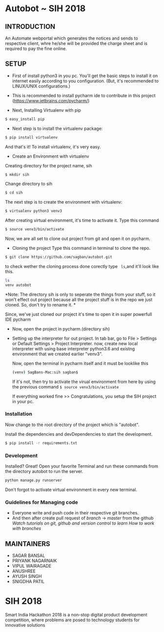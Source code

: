 # Autobot ~ SIH 2018

INTRODUCTION
------------

An Automate webportal which generates the notices and sends to respective client, whre he/she will be provided the charge sheet and is required to pay the fine online.


SETUP
-----

* First of install python3 in you pc. You'll get the basic steps to install it on internet easily according to you configuration. (But, it's recommended to LINUX/UNIX configurations.)
* This is recommended to install pycharm ide to contribute in this project (https://www.jetbrains.com/pycharm/)

* Next, Installing Virtualenv with pip
```sh
$ easy_install pip
```
* Next step is to install the virtualenv package: 

```sh
$ pip install virtualenv
```

 And that's it! To install virtualenv, it's very easy.

* Create an Environment with virtualenv

Creating directory for the project name, sih
```sh
$ mkdir sih
```
 Change directory to sih
```sh
$ cd sih
```
 The next step is to create the environment with virtualenv:
```sh
$ virtualenv python3 venv3
```
 After creating virtual environment, it's time to activate it. Type this command
```sh
$ source venv3/bin/activate
```

 Now, we are all set to clone out project from git and open it on pycharm.
 
* Cloning the project
 Type this command in terminal to clone the repo.
```sh
$ git clone https://github.com/sagban/autobot.git
```
 to check wether the cloning process done corectly type ``` ls```,and it'll look like this.
```sh
ls
venv autobot
``` 


   *Note: The directory sih is only to seperate the things from your stuff, so it won't effect out project because all the project stuff is in the repo we just cloned. So, don't try to rename it. *
  
  Since, we've just cloned our project it's time to open it in super powerfull IDE pycharm
 * Now, open the project in pycharm.(directory sih)
 * Setting up the interpreter for out project.
   In tab bar, go to File > Settings or Default Settings > Project Interpreter.
   now, create new local interpreter with using base interpreter python3.6 and existng environment that we created earlier "venv3".
    
    Now, open the terminal in pycharm itself and it must be looklike this
    ```sh
    (venv) SagBans-Mac:sih sagban$ 
    ```
    If it's not, then try to activate the virual environment from here by using the previous command ```$ source venv3/bin/activate```
    
    If everything worked fine >>
    Congratulations, you setup the SIH project in your pc.
    
    

### Installation

Now change to the root directory of the project which is "autobot".

Install the dependencies and devDependencies to start the development.

```sh
$ pip install -r requirements.txt
```

### Development

Installed? Great!
Open your favorite Terminal and run these commands from the directory autobot to run the server.

```sh
python manage.py runserver
```
Don't forgot to activate virtual environment in every new terminal.


### Guidelines for Managing code

* Everyone write and push code in their respective git branches.
* And then after create pull request of *branch* -> *master* from the github
*Watch tutorials on git, github and version control to learn How to work with branches*

MAINTAINERS
-----------

 * SAGAR BANSAL
 * PRIYANK NAGARNAIK
 * VIPUL WAIRAGADE
 * ANUSHREE
 * AYUSH SINGH
 * SNIGDHA PATIL


# SIH 2018
Smart India Hackathon 2018 is a non-stop digital product development competition, where problems are posed to technology students for innovative solutions
